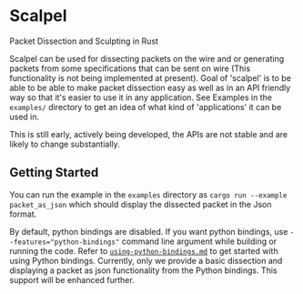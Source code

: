 # Scalpel

Packet Dissection and Sculpting in Rust

Scalpel can be used for dissecting packets on the wire and or generating packets from some specifications that can be sent on wire (This functionality is not being implemented at present). Goal of 'scalpel' is to be able to be able to make packet dissection easy as well as in an API friendly way so that it's easier to use it in any application. See Examples in the `examples/` directory to get an idea of what kind of 'applications' it can be used in.

This is still early, actively being developed, the APIs are not stable and are likely to change substantially.

## Getting Started

You can run the example in the `examples` directory as `cargo run --example packet_as_json` which should display the dissected packet in the Json format.

By default, python bindings are disabled. If you want python bindings, use `--features="python-bindings"` command line argument while building or running the code. Refer to [`using-python-bindings.md`]() to get started with using Python bindings. Currently, only we provide a basic dissection and displaying a packet as json functionality from the Python bindings. This support will be enhanced further.

